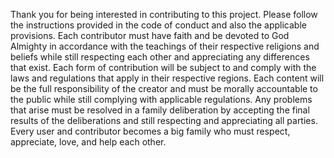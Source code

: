 Thank you for being interested in contributing to this project. Please follow the instructions provided in the code of conduct and also the applicable provisions. Each contributor must have faith and be devoted to God Almighty in accordance with the teachings of their respective religions and beliefs while still respecting each other and appreciating any differences that exist. Each form of contribution will be subject to and comply with the laws and regulations that apply in their respective regions. Each content will be the full responsibility of the creator and must be morally accountable to the public while still complying with applicable regulations. Any problems that arise must be resolved in a family deliberation by accepting the final results of the deliberations and still respecting and appreciating all parties. Every user and contributor becomes a big family who must respect, appreciate, love, and help each other.
